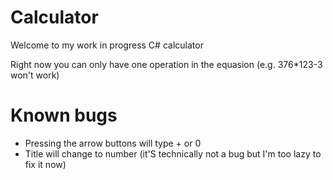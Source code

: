 # Calculator

Welcome to my work in progress C# calculator

Right now you can only have one operation in the equasion (e.g. 376*123-3 won't work)

# Known bugs
- Pressing the arrow buttons will type + or 0
- Title will change to number (it'S technically not a bug but I'm too lazy to fix it now)